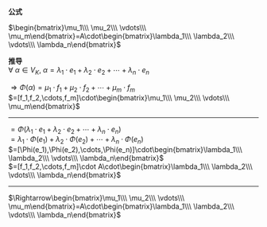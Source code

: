 **公式**  
  
 $\begin{bmatrix}\mu_1\\\ \mu_2\\\ \vdots\\\ \mu_m\end{bmatrix}=A\cdot\begin{bmatrix}\lambda_1\\\ \lambda_2\\\ \vdots\\\ \lambda_n\end{bmatrix}$   
  
**推导**  
 $\forall\ \alpha\in V_K,\ \alpha=\lambda_1\cdot e_1+\lambda_2\cdot e_2+\cdots+\lambda_n\cdot e_n$   
  
 $\Rightarrow\Phi(\alpha)=\mu_1\cdot f_1+\mu_2\cdot f_2+\cdots+\mu_m\cdot f_m$   
 $=[f_1,f_2,\cdots,f_m]\cdot\begin{bmatrix}\mu_1\\\ \mu_2\\\ \vdots\\\ \mu_m\end{bmatrix}$   
  
---  
  
 $=\Phi(\lambda_1\cdot e_1+\lambda_2\cdot e_2+\cdots+\lambda_n\cdot e_n)$   
 $=\lambda_1\cdot\Phi(e_1)+\lambda_2\cdot\Phi(e_2)+\cdots+\lambda_n\cdot\Phi(e_n)$   
 $=[\Phi(e_1),\Phi(e_2),\cdots,\Phi(e_n)]\cdot\begin{bmatrix}\lambda_1\\\ \lambda_2\\\ \vdots\\\ \lambda_n\end{bmatrix}$   
 $=[f_1,f_2,\cdots,f_m]\cdot A\cdot\begin{bmatrix}\lambda_1\\\ \lambda_2\\\ \vdots\\\ \lambda_n\end{bmatrix}$   
  
---  
  
 $\Rightarrow\begin{bmatrix}\mu_1\\\ \mu_2\\\ \vdots\\\ \mu_m\end{bmatrix}=A\cdot\begin{bmatrix}\lambda_1\\\ \lambda_2\\\ \vdots\\\ \lambda_n\end{bmatrix}$   
